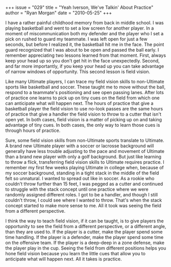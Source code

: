 +++
issue = "029"
title = "Yeah Iverson, We've Talkin' About Practice"
author = "Ryan Morgan"
date = "2010-05-25"
+++

I have a rather painful childhood memory from back in middle school. I was
playing basketball and went to set a low screen for another player. In a
moment of miscommunication both my defender and the player who I set a pick on
rushed to guard my teammate. I was left open for just a few seconds, but
before I realized it, the basketball hit me in the face. The point guard
recognized that I was about to be open and passed the ball early. I remember
appreciating two lessons learned from that moment. First, always keep your
head up so you don't get hit in the face unexpectedly. Second, and far more
importantly, if you keep your head up you can take advantage of narrow windows
of opportunity. This second lesson is field vision.  
  
Like many Ultimate players, I can trace my field vision skills to non-Ultimate
sports like basketball and soccer. These taught me to move without the ball,
respond to a teammate's positioning and see open passing lanes. After lots of
practice one learns to pick up on tiny cues on the field from which one can
anticipate what will happen next. The hours of practice that give a basketball
player the field vision to use no-look passes are the same hours of practice
that give a handler the field vision to throw to a cutter that isn't open yet.
In both cases, field vision is a matter of picking up on and taking advantage
of tiny cues. In both cases, the only way to learn those cues is through hours
of practice.  
  
Sure, some field vision skills from non-Ultimate sports translate to Ultimate.
A brand new Ultimate player with a soccer or lacrosse background will
generally have less trouble adjusting to the pace and movement of Ultimate
than a brand new player with only a golf background. But just like learning to
throw a flick, transferring field vision skills to Ultimate requires practice.
I remember my first few weeks playing Ultimate in college when, because of my
soccer background, standing in a tight stack in the middle of the field felt
so unnatural. I wanted to spread out like in soccer. As a rookie who couldn't
throw further than 15 feet, I was pegged as a cutter and continued to struggle
with the stack concept until one practice where we were randomly assigned
different roles. I got to be a handler, and though I still couldn't throw, I
could see where I wanted to throw. That's when the stack concept started to
make more sense to me. All it took was seeing the field from a different
perspective.  
  
I think the way to teach field vision, if it can be taught, is to give players
the opportunity to see the field from a different perspective, or a different
angle, than they are used to. If the player is a cutter, make the player spend
some time handling. If the player is a defender, make the player spend some
time on the offensive team. If the player is a deep-deep in a zone defense,
make the player play in the cup. Seeing the field from different positions
helps you hone field vision because you learn the little cues that allow you
to anticipate what will happen next. All it takes is practice.
